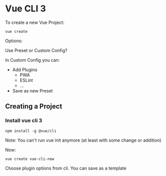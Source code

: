 # Vue CLI 3

To create a new Vue Project:

```
vue create
```

Options:

Use Preset or Custom Config?

In Custom Config you can:

* Add Plugins
  * PWA
  * ESLint
  * ...
* Save as new Preset

## Creating a Project

### Install vue cli 3

```
npm install -g @vue/cli
```

Note: You can't run vue init anymore (at least with some change or addition)

Now:

```
vue create vue-cli-new
```

Choose plugin options from cli. You can save as a template
